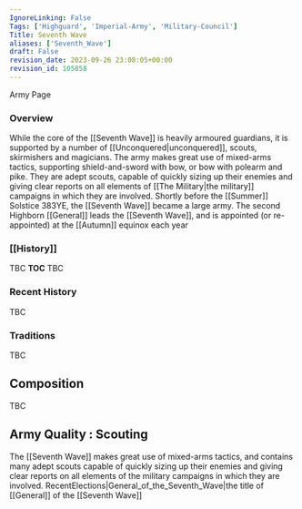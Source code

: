 ```yaml
---
IgnoreLinking: False
Tags: ['Highguard', 'Imperial-Army', 'Military-Council']
Title: Seventh Wave
aliases: ['Seventh_Wave']
draft: False
revision_date: 2023-09-26 23:08:05+00:00
revision_id: 105858
---
```


Army Page
### Overview
While the core of the [[Seventh Wave]] is heavily armoured guardians, it is supported by a number of [[Unconquered|unconquered]], scouts, skirmishers and magicians. The army makes great use of mixed-arms tactics, supporting shield-and-sword with bow, or bow with polearm and pike. They are adept scouts, capable of quickly sizing up their enemies and giving clear reports on all elements of [[The Military|the military]] campaigns in which they are involved. Shortly before the [[Summer]] Solstice 383YE, the [[Seventh Wave]] became a large army.
The second Highborn [[General]] leads the [[Seventh Wave]], and is appointed (or re-appointed) at the [[Autumn]] equinox each year
### [[History]]
TBC
__TOC__
TBC
### Recent History
TBC
### Traditions
TBC
## Composition
TBC
## Army Quality : Scouting
The [[Seventh Wave]] makes great use of mixed-arms tactics, and contains many adept scouts capable of quickly sizing up their enemies and giving clear reports on all elements of the military campaigns in which they are involved.
RecentElections|General_of_the_Seventh_Wave|the title of [[General]] of the [[Seventh Wave]]